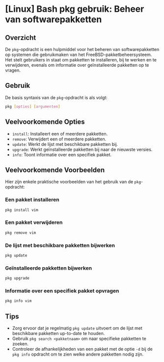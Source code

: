 # [Linux] Bash pkg gebruik: Beheer van softwarepakketten

## Overzicht
De `pkg`-opdracht is een hulpmiddel voor het beheren van softwarepakketten op systemen die gebruikmaken van het FreeBSD-pakketbeheersysteem. Het stelt gebruikers in staat om pakketten te installeren, bij te werken en te verwijderen, evenals om informatie over geïnstalleerde pakketten op te vragen.

## Gebruik
De basis syntaxis van de `pkg`-opdracht is als volgt:

```bash
pkg [opties] [argumenten]
```

## Veelvoorkomende Opties
- `install`: Installeert een of meerdere pakketten.
- `remove`: Verwijdert een of meerdere pakketten.
- `update`: Werkt de lijst met beschikbare pakketten bij.
- `upgrade`: Werkt geïnstalleerde pakketten bij naar de nieuwste versies.
- `info`: Toont informatie over een specifiek pakket.

## Veelvoorkomende Voorbeelden
Hier zijn enkele praktische voorbeelden van het gebruik van de `pkg`-opdracht:

### Een pakket installeren
```bash
pkg install vim
```

### Een pakket verwijderen
```bash
pkg remove vim
```

### De lijst met beschikbare pakketten bijwerken
```bash
pkg update
```

### Geïnstalleerde pakketten bijwerken
```bash
pkg upgrade
```

### Informatie over een specifiek pakket opvragen
```bash
pkg info vim
```

## Tips
- Zorg ervoor dat je regelmatig `pkg update` uitvoert om de lijst met beschikbare pakketten up-to-date te houden.
- Gebruik `pkg search <pakketnaam>` om naar specifieke pakketten te zoeken.
- Controleer de afhankelijkheden van een pakket met de optie `-d` bij de `pkg info` opdracht om te zien welke andere pakketten nodig zijn.